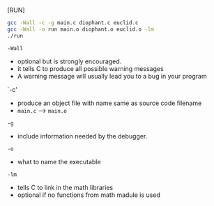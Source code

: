 [RUN]
```Bash
gcc -Wall -c -g main.c diophant.c euclid.c
gcc -Wall -o run main.o diophant.o euclid.o -lm
./run
```

`-Wall`
- optional but is strongly encouraged.
- it tells C to produce all possible warning messages
-  A warning message will usually lead you to a bug in your program

`-c'
- produce an object file with name same as source code filename
- `main.c` --> `main.o`

`-g`
- include information needed by the debugger.


`-o`
- what to name the executable

`-lm`
- tells C to link in the math libraries
- optional if no functions from math madule is used

